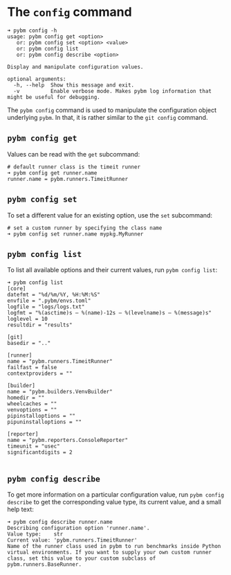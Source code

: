 # The `config` command

```shell
➜ pybm config -h
usage: pybm config get <option>
   or: pybm config set <option> <value>
   or: pybm config list
   or: pybm config describe <option>

Display and manipulate configuration values.

optional arguments:
  -h, --help  Show this message and exit.
  -v          Enable verbose mode. Makes pybm log information that might be useful for debugging.
```

The `pybm config` command is used to manipulate the configuration object underlying `pybm`. In that, it is rather
similar to the `git config` command.

## `pybm config get`

Values can be read with the `get` subcommand:

```shell
# default runner class is the timeit runner
➜ pybm config get runner.name
runner.name = pybm.runners.TimeitRunner
```

## `pybm config set`

To set a different value for an existing option, use the `set` subcommand:

```shell
# set a custom runner by specifying the class name
➜ pybm config set runner.name mypkg.MyRunner
```

## `pybm config list`

To list all available options and their current values, run `pybm config list`:

```shell
➜ pybm config list
[core]
datefmt = "%d/%m/%Y, %H:%M:%S"
envfile = ".pybm/envs.toml"
logfile = "logs/logs.txt"
logfmt = "%(asctime)s — %(name)-12s — %(levelname)s — %(message)s"
loglevel = 10
resultdir = "results"

[git]
basedir = ".."

[runner]
name = "pybm.runners.TimeitRunner"
failfast = false
contextproviders = ""

[builder]
name = "pybm.builders.VenvBuilder"
homedir = ""
wheelcaches = ""
venvoptions = ""
pipinstalloptions = ""
pipuninstalloptions = ""

[reporter]
name = "pybm.reporters.ConsoleReporter"
timeunit = "usec"
significantdigits = 2


```

## `pybm config describe`

To get more information on a particular configuration value, run `pybm config describe` to get the corresponding value
type, its current value, and a small help text:

```shell
➜ pybm config describe runner.name
Describing configuration option 'runner.name'.
Value type:    str
Current value: 'pybm.runners.TimeitRunner'
Name of the runner class used in pybm to run benchmarks inside Python virtual environments. If you want to supply your own custom runner class, set this value to your custom subclass of pybm.runners.BaseRunner.
```
